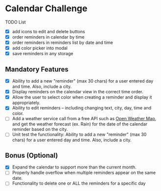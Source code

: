 # Calendar Challenge

TODO List

- [x] add icons to edit and delete buttons
- [x] order reminders in calendar by time
- [x] order reminders in reminders list by date and time
- [x] add color picker into modal
- [x] save reminders in any storage

## Mandatory Features

- [x] Ability to add a new "reminder" (max 30 chars) for a user entered day and time. Also, include a city.
- [x] Display reminders on the calendar view in the correct time order.
- [x] Allow the user to select color when creating a reminder and display it appropriately.
- [x] Ability to edit reminders – including changing text, city, day, time and color.
- [ ] Add a weather service call from a free API such as [​Open Weather Map​](https://openweathermap.org/forecast16), and get the
      weather forecast (ex. Rain) for the date of the calendar reminder based on the city.
- [ ] Unit test the functionality: ​Ability to add a new "reminder" (max 30 chars) for a user entered day and time. Also, include a city.

## Bonus (Optional)

- [x] Expand the calendar to support more than the current month.
- [ ] Properly handle overflow when multiple reminders appear on the same date.
- [ ] Functionality to delete one or ALL the reminders for a specific day
